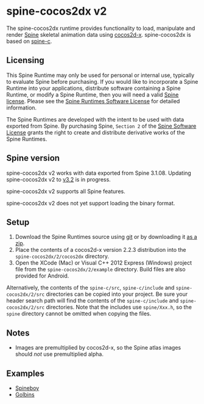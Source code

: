 # spine-cocos2dx v2

The spine-cocos2dx runtime provides functionality to load, manipulate and render [Spine](http://esotericsoftware.com) skeletal animation data using [cocos2d-x](http://www.cocos2d-x.org/). spine-cocos2dx is based on [spine-c](https://github.com/EsotericSoftware/spine-runtimes/tree/master/spine-c).

## Licensing

This Spine Runtime may only be used for personal or internal use, typically to evaluate Spine before purchasing. If you would like to incorporate a Spine Runtime into your applications, distribute software containing a Spine Runtime, or modify a Spine Runtime, then you will need a valid [Spine license](https://esotericsoftware.com/spine-purchase). Please see the [Spine Runtimes Software License](https://github.com/EsotericSoftware/spine-runtimes/blob/master/LICENSE) for detailed information.

The Spine Runtimes are developed with the intent to be used with data exported from Spine. By purchasing Spine, `Section 2` of the [Spine Software License](https://esotericsoftware.com/files/license.txt) grants the right to create and distribute derivative works of the Spine Runtimes.

## Spine version

spine-cocos2dx v2 works with data exported from Spine 3.1.08. Updating spine-cocos2dx v2 to [v3.2](https://trello.com/c/k7KtGdPW/76-update-runtimes-to-support-v3-2-shearing) is in progress.

spine-cocos2dx v2 supports all Spine features.

spine-cocos2dx v2 does not yet support loading the binary format.

## Setup

1. Download the Spine Runtimes source using [git](https://help.github.com/articles/set-up-git) or by downloading it [as a zip](https://github.com/EsotericSoftware/spine-runtimes/archive/master.zip).
1. Place the contents of a cocos2d-x version 2.2.3 distribution into the `spine-cocos2dx/2/cocos2dx` directory.
1. Open the XCode (Mac) or Visual C++ 2012 Express (Windows) project file from the `spine-cocos2dx/2/example` directory. Build files are also provided for Android.

Alternatively, the contents of the `spine-c/src`, `spine-c/include` and `spine-cocos2dx/2/src` directories can be copied into your project. Be sure your header search path will find the contents of the `spine-c/include` and `spine-cocos2dx/2/src` directories. Note that the includes use `spine/Xxx.h`, so the `spine` directory cannot be omitted when copying the files.

## Notes

- Images are premultiplied by cocos2d-x, so the Spine atlas images should *not* use premultiplied alpha.

## Examples

- [Spineboy](https://github.com/EsotericSoftware/spine-runtimes/blob/master/spine-cocos2dx/2/example/Classes/SpineboyExample.cpp)
- [Golbins](https://github.com/EsotericSoftware/spine-runtimes/blob/master/spine-cocos2dx/2/example/Classes/GoblinsExample.cpp)
